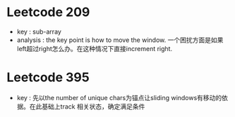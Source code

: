 # Leetcode 209
* key : sub-array
* analysis : the key point is how to move the window. 一个困扰方面是如果left超过right怎么办。在这种情况下直接increment right.

# Leetcode 395
* key : 先以the number of unique chars为锚点让sliding windows有移动的依据。在此基础上track 相关状态，确定满足条件